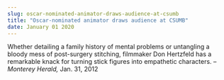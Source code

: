 ```yaml
---
slug: oscar-nominated-animator-draws-audience-at-csumb
title: "Oscar-nominated animator draws audience at CSUMB"
date: January 01 2020
---
```


 
<p>
  Whether detailing a family history of mental problems or untangling a bloody
  mess of post-surgery stitching, filmmaker Don Hertzfeld has a remarkable knack
  for turning stick figures into empathetic characters. –
  <em>Monterey Herald,</em> Jan. 31, 2012
</p>
 
